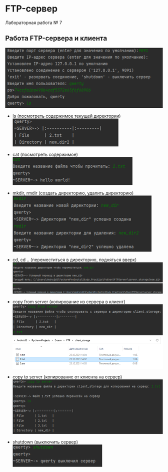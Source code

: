 # FTP-сервер
Лабораторная работа № 7


## Работа FTP-сервера и клиента
![](img/img.png)
- ls (посмотреть содержимое текущей директории)
![](img/img_1.png)
- cat (посмотреть содержимое)
![](img/img_10.png)
- mkdir, rmdir (создать директорию, удалить директорию)
![](img/img_2.png)
- cd, cd .. (переместиться в директорию, подняться вверх)
![](img/img_4.png)
![](img/img_6.png)

- copy from server (копирование из сервера в клиент)
![](img/img_7.png)
![](img/img_12.png)
- copy to server (копирование от клиента на сервер)
![](img/img_9.png)
- shutdown (выключить сервер)
![](img/img_11.png)